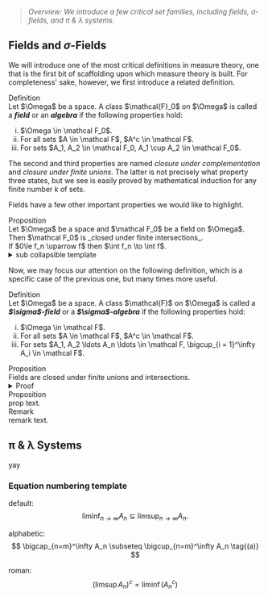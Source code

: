 > _Overview: We introduce a few critical set families, including fields, σ-fields, and π & λ systems._

## Fields and $\sigma$-Fields

We will introduce one of the most critical definitions in measure theory, one that is the first bit of scaffolding upon which measure theory is built. For completeness' sake, however, we first introduce a related definition.

<div class="callout definition"><span class="label">Definition</span><br/>
Let $\Omega$ be a space. A class $\mathcal{F}_0$ on $\Omega$ is called a <strong><em>field</strong></em> or an <strong><em>algebra</strong></em> if the following properties hold:
<ol type="i">
  <li>$\Omega \in \mathcal F_0$.</li>
  <li>For all sets $A \in \mathcal F$, $A^c \in \mathcal F$.</li>
  <li>For sets $A_1, A_2 \in \mathcal F_0, A_1 \cup A_2 \in \mathcal F_0$.</li>
</ol>
</div>

The second and third properties are named _closure under complementation_ and _closure under finite unions_. The latter is not precisely what property three states, but we see is easily proved by mathematical induction for any finite number $k$ of sets.

Fields have a few other important properties we would like to highlight.

<div class="callout proposition"><span class="label">Proposition</span><br/>
Let $\Omega$ be a space and $\mathcal F_0$ be a field on $\Omega$. Then $\mathcal F_0$ is _closed under finite intersections_.
<div class="collapsible__content">
    If $0\le f_n \uparrow f$ then $\int f_n \to \int f$.
    <details class="collapsible">
      <summary>sub collapsible template</summary>
      <div class="collapsible__content">
        text text
      </div>
    </details>
  </div>
</div>

Now, we may focus our attention on the following definition, which is a specific case of the previous one, but many times more useful.

<div class="callout definition"><span class="label">Definition</span><br/>
Let $\Omega$ be a space. A class $\mathcal{F}$ on $\Omega$ is called a <strong><em>$\sigma$-field</strong></em> or a <strong><em>$\sigma$-algebra</strong></em> if the following properties hold:
<ol type="i">
  <li>$\Omega \in \mathcal F$.</li>
  <li>For all sets $A \in \mathcal F$, $A^c \in \mathcal F$.</li>
  <li>For sets $A_1, A_2 \ldots A_n \ldots \in \mathcal F, \bigcup_{i = 1}^\infty A_i \in \mathcal F$.</li>
</ol>
</div>

<div class="callout proposition"><span class="label">Proposition</span><br/>
Fields are closed under finite unions and intersections.
</div>

<details class="collapsible">
  <summary>Proof</summary>
  <div class="collapsible__content">
    proof.

  </div>
</details>

<div class="callout proposition"><span class="label">Proposition</span><br/>
prop text.
</div>

<div class="callout remark"><span class="label">Remark</span><br/>
remark text.
</div>

## π & λ Systems

yay

### Equation numbering template

default:
$$ \liminf_{n\to\infty} A_n \subseteq \limsup_{n\to\infty} A_n. $$

alphabetic:
$$ \bigcap_{n=m}^\infty A_n \subseteq \bigcup_{n=m}^\infty A_n \tag{(a)} $$

roman:
$$ (\limsup A_n)^c = \liminf (A_n^c) \tag{(i)} $$
